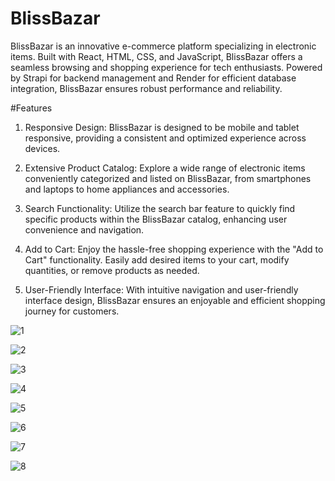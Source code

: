 # BlissBazar
BlissBazar is an innovative e-commerce platform specializing in electronic items. Built with React, HTML, CSS, and JavaScript, BlissBazar offers a seamless browsing and shopping experience for tech enthusiasts. Powered by Strapi for backend management and Render for efficient database integration, BlissBazar ensures robust performance and reliability.

#Features
1. Responsive Design: BlissBazar is designed to be mobile and tablet responsive, providing a consistent and optimized experience across devices.

2. Extensive Product Catalog: Explore a wide range of electronic items conveniently categorized and listed on BlissBazar, from smartphones and laptops to home appliances and accessories.

3. Search Functionality: Utilize the search bar feature to quickly find specific products within the BlissBazar catalog, enhancing user convenience and navigation.

4. Add to Cart: Enjoy the hassle-free shopping experience with the "Add to Cart" functionality. Easily add desired items to your cart, modify quantities, or remove products as needed.

5. User-Friendly Interface: With intuitive navigation and user-friendly interface design, BlissBazar ensures an enjoyable and efficient shopping journey for customers.


![1](https://github.com/yatharthrathii/blissbazar/assets/113085243/dd8b68f6-d8a5-4dc5-8054-4d15ec569957)

![2](https://github.com/yatharthrathii/blissbazar/assets/113085243/fa3fb4cf-349f-4383-b4d9-b350881c2e6c)

![3](https://github.com/yatharthrathii/blissbazar/assets/113085243/1fa5105e-0948-43dc-b767-090996e4cb3e)

![4](https://github.com/yatharthrathii/blissbazar/assets/113085243/83ca9995-8529-418a-b7ee-e5452486036a)

![5](https://github.com/yatharthrathii/blissbazar/assets/113085243/a38d61ef-6215-4c28-aa24-5b91a983d776)

![6](https://github.com/yatharthrathii/blissbazar/assets/113085243/72b48ee4-66de-479c-9235-02499a8ea913)

![7](https://github.com/yatharthrathii/blissbazar/assets/113085243/664b2bfa-527e-4a03-ac33-3ebafe21a2a4)

![8](https://github.com/yatharthrathii/blissbazar/assets/113085243/e94c4e64-9a6a-489a-87cf-db553ff1b022)







